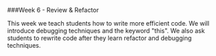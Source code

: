 ###Week 6 - Review & Refactor

This week we teach students how to write more efficient code. We will introduce debugging techniques and the keyword "this". We also ask students to rewrite code after they learn refactor and debugging techniques.

